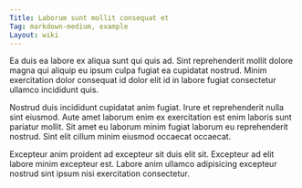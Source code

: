 ```yaml
---
Title: Laborum sunt mollit consequat et
Tag: markdown-medium, example
Layout: wiki
---
```

Ea duis ea labore ex aliqua sunt qui quis ad. Sint reprehenderit mollit dolore magna qui aliquip eu ipsum culpa fugiat ea cupidatat nostrud. Minim exercitation dolor consequat id dolor elit id in labore fugiat consectetur ullamco incididunt quis.

Nostrud duis incididunt cupidatat anim fugiat. Irure et reprehenderit nulla sint eiusmod. Aute amet laborum enim ex exercitation est enim laboris sunt pariatur mollit. Sit amet eu laborum minim fugiat laborum eu reprehenderit nostrud. Sint elit cillum minim eiusmod occaecat occaecat.

Excepteur anim proident ad excepteur sit duis elit sit. Excepteur ad elit labore minim excepteur est. Labore anim ullamco adipisicing excepteur nostrud sint ipsum nisi exercitation consectetur.